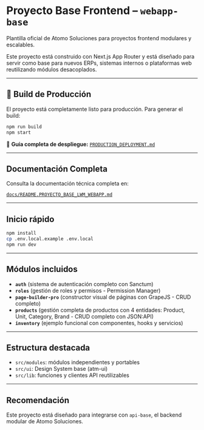 # Proyecto Base Frontend – `webapp-base`

Plantilla oficial de Atomo Soluciones para proyectos frontend modulares y escalables.

Este proyecto está construido con Next.js App Router y está diseñado para servir como base para nuevos ERPs, sistemas internos o plataformas web reutilizando módulos desacoplados.

---

## 🚀 Build de Producción

El proyecto está completamente listo para producción. Para generar el build:

```bash
npm run build
npm start
```

📖 **Guía completa de despliegue:** [`PRODUCTION_DEPLOYMENT.md`](./PRODUCTION_DEPLOYMENT.md)

---

## Documentación Completa

Consulta la documentación técnica completa en:

[`docs/README.PROYECTO_BASE_LWM_WEBAPP.md`](./docs/README.PROYECTO_BASE_LWM_WEBAPP.md)

---

## Inicio rápido

```bash
npm install
cp .env.local.example .env.local
npm run dev
```

---

## Módulos incluidos

- **`auth`** (sistema de autenticación completo con Sanctum)
- **`roles`** (gestión de roles y permisos - Permission Manager)
- **`page-builder-pro`** (constructor visual de páginas con GrapeJS - CRUD completo)
- **`products`** (gestión completa de productos con 4 entidades: Product, Unit, Category, Brand - CRUD completo con JSON:API)
- **`inventory`** (ejemplo funcional con componentes, hooks y servicios)

---

## Estructura destacada

- `src/modules`: módulos independientes y portables
- `src/ui`: Design System base (atm-ui)
- `src/lib`: funciones y clientes API reutilizables

---

## Recomendación

Este proyecto está diseñado para integrarse con `api-base`, el backend modular de Atomo Soluciones.

